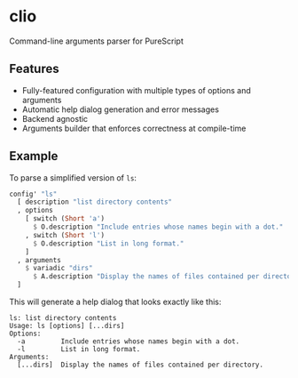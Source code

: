 # clio
Command-line arguments parser for PureScript

## Features
- Fully-featured configuration with multiple types of options and arguments
- Automatic help dialog generation and error messages
- Backend agnostic
- Arguments builder that enforces correctness at compile-time

## Example
To parse a simplified version of `ls`:
```purescript
config' "ls"
  [ description "list directory contents"
  , options
    [ switch (Short 'a')
      $ O.description "Include entries whose names begin with a dot."
    , switch (Short 'l')
      $ O.description "List in long format."
    ]
  , arguments
    $ variadic "dirs"
      $ A.description "Display the names of files contained per directory."
  ]
```

This will generate a help dialog that looks exactly like this:
```
ls: list directory contents
Usage: ls [options] [...dirs]
Options:
  -a         Include entries whose names begin with a dot.
  -l         List in long format.
Arguments:
  [...dirs]  Display the names of files contained per directory.
```
